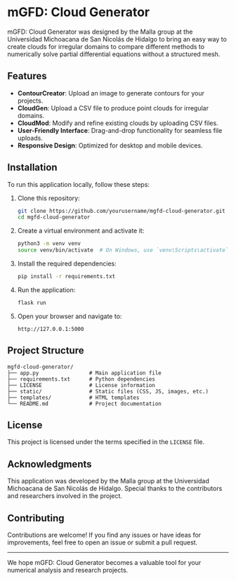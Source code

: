 # mGFD: Cloud Generator

mGFD: Cloud Generator was designed by the Malla group at the Universidad Michoacana de San Nicolás de Hidalgo to bring an easy way to create clouds for irregular domains to compare different methods to numerically solve partial differential equations without a structured mesh.

## Features

- **ContourCreator**: Upload an image to generate contours for your projects.
- **CloudGen**: Upload a CSV file to produce point clouds for irregular domains.
- **CloudMod**: Modify and refine existing clouds by uploading CSV files.
- **User-Friendly Interface**: Drag-and-drop functionality for seamless file uploads.
- **Responsive Design**: Optimized for desktop and mobile devices.

## Installation

To run this application locally, follow these steps:

1. Clone this repository:
   ```bash
   git clone https://github.com/yourusername/mgfd-cloud-generator.git
   cd mgfd-cloud-generator
   ```

2. Create a virtual environment and activate it:
   ```bash
   python3 -m venv venv
   source venv/bin/activate  # On Windows, use `venv\Scripts\activate`
   ```

3. Install the required dependencies:
   ```bash
   pip install -r requirements.txt
   ```

4. Run the application:
   ```bash
   flask run
   ```

5. Open your browser and navigate to:
   ```
   http://127.0.0.1:5000
   ```

## Project Structure

```
mgfd-cloud-generator/
├── app.py                # Main application file
├── requirements.txt      # Python dependencies
├── LICENSE               # License information
├── static/               # Static files (CSS, JS, images, etc.)
├── templates/            # HTML templates
└── README.md             # Project documentation
```

## License

This project is licensed under the terms specified in the `LICENSE` file.

## Acknowledgments

This application was developed by the Malla group at the Universidad Michoacana de San Nicolás de Hidalgo. Special thanks to the contributors and researchers involved in the project.

## Contributing

Contributions are welcome! If you find any issues or have ideas for improvements, feel free to open an issue or submit a pull request.

---

We hope mGFD: Cloud Generator becomes a valuable tool for your numerical analysis and research projects.
